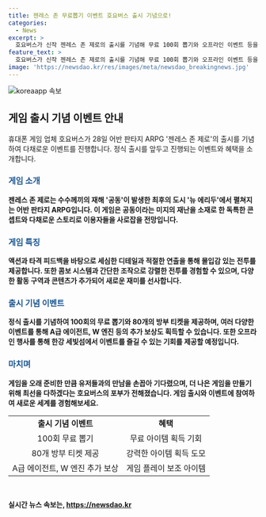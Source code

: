 ```yaml
---
title: 젠레스 존 무료뽑기 이벤트 호요버스 출시 기념으로!
categories:
  - News
excerpt: >
  호요버스가 신작 젠레스 존 제로의 출시를 기념해 무료 100회 뽑기와 오프라인 이벤트 등을 제공한다. 게임은 뉴 에리두 도시의 수수께끼를 탐험하는 캐릭터와 풍부한 스토리를 선보인다. 공동에서의 재난과 다양한 진영, 액션과 타격 피드백을 바탕으로 한 전투, 그리고 새로운 지역과 콘텐츠를 경험할 수 있다. 정식 출시 혜택으로 100회 무료 뽑기와 80개의 방부 티켓이 제공되며, 오프라인 이벤트도 예정돼 있다.
feature_text: >
  호요버스가 신작 젠레스 존 제로의 출시를 기념해 무료 100회 뽑기와 오프라인 이벤트 등을 제공한다. 게임은 뉴 에리두 도시의 수수께끼를 탐험하는 캐릭터와 풍부한 스토리를 선보인다. 공동에서의 재난과 다양한 진영, 액션과 타격 피드백을 바탕으로 한 전투, 그리고 새로운 지역과 콘텐츠를 경험할 수 있다. 정식 출시 혜택으로 100회 무료 뽑기와 80개의 방부 티켓이 제공되며, 오프라인 이벤트도 예정돼 있다.
image: 'https://newsdao.kr/res/images/meta/newsdao_breakingnews.jpg'
---
```


<p><img src="https://newsdao.kr/res/images/meta/newsdao_breakingnews.jpg" alt="koreaapp 속보" /></p>

<h2 data-ke-size="size26">게임 출시 기념 이벤트 안내</h2>

<p data-ke-size="size16">휴대폰 게임 업체 호요버스가 28일 어반 판타지 ARPG '젠레스 존 제로'의 출시를 기념하여 다채로운 이벤트를 진행합니다. 정식 출시를 앞두고 진행되는 이벤트와 혜택을 소개합니다.</p>

<h3><b><span style="color: #1a5490;">게임 소개</span><b></h3>

<p data-ke-size="size16">젠레스 존 제로는 수수께끼의 재해 '공동'이 발생한 최후의 도시 '뉴 에리두'에서 펼쳐지는 어반 판타지 ARPG입니다. 이 게임은 공동이라는 미지의 재난을 소재로 한 독특한 콘셉트와 다채로운 스토리로 이용자들을 사로잡을 전망입니다.</p>

<h3><b><span style="color: #1a5490;">게임 특징</span><b></h3>

<p data-ke-size="size16">액션과 타격 피드백을 바탕으로 세심한 디테일과 적절한 연출을 통해 몰입감 있는 전투를 제공합니다. 또한 콤보 시스템과 간단한 조작으로 강렬한 전투를 경험할 수 있으며, 다양한 활동 구역과 콘텐츠가 추가되어 새로운 재미를 선사합니다.</p>

<h3><b><span style="color: #1a5490;">출시 기념 이벤트</span><b></h3>

<p data-ke-size="size16">정식 출시를 기념하여 100회의 무료 뽑기와 80개의 방부 티켓을 제공하며, 여러 다양한 이벤트를 통해 A급 에이전트, W 엔진 등의 추가 보상도 획득할 수 있습니다. 또한 오프라인 행사를 통해 한강 세빛섬에서 이벤트를 즐길 수 있는 기회를 제공할 예정입니다.</p>

<h3><b><span style="color: #1a5490;">마치며</span><b></h3>

<p data-ke-size="size16">게임을 오래 준비한 만큼 유저들과의 만남을 손꼽아 기다렸으며, 더 나은 게임을 만들기 위해 최선을 다하겠다는 호요버스의 포부가 전해졌습니다. 게임 출시와 이벤트에 참여하여 새로운 세계를 경험해보세요.</p>

<table>
    <tbody>
        <tr>
            <td style="text-align: center; height: 17px;"><b>출시 기념 이벤트</b></td>
            <td style="text-align: center; height: 17px;"><b>혜택</b></td>
        </tr>
        <tr>
            <td style="text-align: center; height: 17px;">100회 무료 뽑기</td>
            <td style="text-align: center; height: 17px;">무료 아이템 획득 기회</td>
        </tr>
        <tr>
            <td style="text-align: center; height: 17px;">80개 방부 티켓 제공</td>
            <td style="text-align: center; height: 17px;">강력한 아이템 획득 도모</td>
        </tr>
        <tr>
            <td style="text-align: center; height: 17px;">A급 에이전트, W 엔진 추가 보상</td>
            <td style="text-align: center; height: 17px;">게임 플레이 보조 아이템</td>
        </tr>
    </tbody>
</table>

<p data-ke-size="size16">&nbsp;</p>
실시간 뉴스 속보는, <a href="https://newsdao.kr" rel="dofollow">https://newsdao.kr</a>



